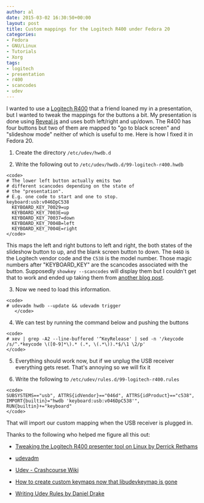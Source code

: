 ```yaml
---
author: al
date: 2015-03-02 16:30:50+00:00
layout: post
title: Custom mappings for the Logitech R400 under Fedora 20
categories:
- Fedora
- GNU/Linux
- Tutorials
- Xorg
tags:
- logitech
- presentation
- r400
- scancodes
- udev
---
```


I wanted to use a [Logitech R400](http://www.logitech.com/en-us/product/wireless-presenter-r400) that a friend loaned my in a presentation, but I wanted to tweak the mappings for the buttons a bit. My presentation is done using [Reveal.js](http://lab.hakim.se/reveal-js/#/) and uses both left/right and up/down. The R400 has four buttons but two of them are mapped to "go to black screen" and "slideshow mode" neither of which is useful to me. Here is how I fixed it in Fedora 20.



	
  1. Create the directory `/etc/udev/hwdb.d`

	
  2. Write the following out to `/etc/udev/hwdb.d/99-logitech-r400.hwdb`

    
    <code>
    # The lower left button actually emits two
    # different scancodes depending on the state of
    # the "presentation".
    # E.g. one code to start and one to stop.
    keyboard:usb:v046DpC538
      KEYBOARD_KEY_70029=up
      KEYBOARD_KEY_7003E=up
      KEYBOARD_KEY_70037=down
      KEYBOARD_KEY_7004B=left
      KEYBOARD_KEY_7004E=right   
    </code>


This maps the left and right buttons to left and right, the both states of the slideshow button to up, and the blank screen button to down. The `046D` is the Logitech vendor code and the `C538` is the model number. Those magic numbers after "KEYBOARD_KEY" are the scancodes associated with the button. Supposedly `showkey --scancodes` will display them but I couldn't get that to work and ended up taking them from [another blog post](http://derickrethans.nl/logitech-r400.html).

	
  3. Now we need to load this information.

    
    <code>
    # udevadm hwdb --update && udevadm trigger
       </code>




	
  4. We can test by running the command below and pushing the buttons

    
    <code>
    # xev | grep -A2 --line-buffered '^KeyRelease' | sed -n '/keycode /s/^.*keycode \([0-9]*\).* (.*, \(.*\)).*$/\1 \2/p'
    </code>




	
  5. Everything should work now, but if we unplug the USB receiver everything gets reset. That's annoying so we will fix it

	
  6. Write the following to `/etc/udev/rules.d/99-logitech-r400.rules`

    
    <code>
    SUBSYSTEMS=="usb", ATTRS{idVendor}=="046d", ATTRS{idProduct}=="c538", IMPORT{builtin}="hwdb 'keyboard:usb:v046DpC538'", RUN{builtin}+="keyboard"
    </code>


That will import our custom mapping when the USB receiver is plugged in.


Thanks to the following who helped me figure all this out:

	
  * [Tweaking the Logitech R400 presenter tool on Linux by Derrick Rethams](http://derickrethans.nl/logitech-r400.html)

	
  * [udevadm](http://www.freedesktop.org/software/systemd/man/udevadm.html)

	
  * [Udev - Crashcourse Wiki](http://www.crashcourse.ca/wiki/index.php/Udev#.22Testing.22_a_udev_rule)

	
  * [How to create custom keymaps now that libudevkeymap is gone](https://ask.fedoraproject.org/en/question/37598/)

	
  * [Writing Udev Rules by Daniel Drake](http://www.reactivated.net/writing_udev_rules.html)


